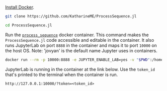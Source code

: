 [Install Docker](https://www.docker.com/get-started).

```sh
git clone https://github.com/KatharineME/ProcessSequence.jl

cd ProcessSequence.jl
```

Run the [`process_sequence`](https://hub.docker.com/repository/docker/katharineme/process_sequence) docker container. This command makes the `ProcessSequence.jl` code accessible and editable in the container. It also runs JupyterLab on port `8888` in the container and maps it to port `10000` on the host OS. Note: 'jovyan' is the default name Jupyter uses in containers.
```sh
docker run --rm -p 10000:8888 -e JUPYTER_ENABLE_LAB=yes -v "$PWD":/home/jovyan/ProcessSequence.jl katharineme/process_sequence
```

JupyterLab is running in the container at the link below. Use the `token_id` that's printed to the terminal when the container is run.

`http://127.0.0.1:10000/?token=<token_id>`
